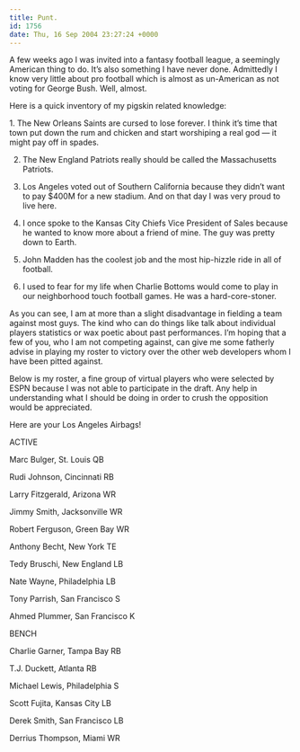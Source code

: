 ```yaml
---
title: Punt.
id: 1756
date: Thu, 16 Sep 2004 23:27:24 +0000
---
```


A few weeks ago I was invited into a fantasy football league, a seemingly American thing to do. It’s also something I have never done. Admittedly I know very little about pro football which is almost as un-American as not voting for George Bush. Well, almost.  

Here is a quick inventory of my pigskin related knowledge:



<div class="block">1. The New Orleans Saints are cursed to lose forever. I think it’s time that town put down the rum and chicken and start worshiping a real god — it might pay off in spades.  

2. The New England Patriots really should be called the Massachusetts Patriots.  

3. Los Angeles voted out of Southern California because they didn’t want to pay $400M for a new stadium. And on that day I was very proud to live here.  

4. I once spoke to the Kansas City Chiefs Vice President of Sales because he wanted to know more about a friend of mine. The guy was pretty down to Earth.  

5. John Madden has the coolest job and the most hip-hizzle ride in all of football.  

6. I used to fear for my life when Charlie Bottoms would come to play in our neighborhood touch football games. He was a hard-core-stoner.</div>As you can see, I am at more than a slight disadvantage in fielding a team against most guys. The kind who can do things like talk about individual players statistics or wax poetic about past performances. I’m hoping that a few of you, who I am not competing against, can give me some fatherly advise in playing my roster to victory over the other web developers whom I have been pitted against.  

Below is my roster, a fine group of virtual players who were selected by <span class="caps">ESPN</span> because I was not able to participate in the draft. Any help in understanding what I should be doing in order to crush the opposition would be appreciated.  

Here are your Los Angeles Airbags!



<div class="block"><span class="caps">ACTIVE</span>  

Marc Bulger, St. Louis <span class="caps">QB</span>  

Rudi Johnson, Cincinnati <span class="caps">RB</span>  

Larry Fitzgerald, Arizona <span class="caps">WR</span>  

Jimmy Smith, Jacksonville <span class="caps">WR</span>  

Robert Ferguson, Green Bay <span class="caps">WR</span>  

Anthony Becht, New York <span class="caps">TE</span>  

Tedy Bruschi, New England <span class="caps">LB</span>  

Nate Wayne, Philadelphia <span class="caps">LB</span>  

Tony Parrish, San Francisco <span class="caps">S</span>  

Ahmed Plummer, San Francisco <span class="caps">K</span></div><div class="block"><span class="caps">BENCH</span>  

Charlie Garner, Tampa Bay <span class="caps">RB</span>  

T.J. Duckett, Atlanta <span class="caps">RB</span>  

Michael Lewis, Philadelphia <span class="caps">S</span>  

Scott Fujita, Kansas City <span class="caps">LB</span>  

Derek Smith, San Francisco <span class="caps">LB</span>  

Derrius Thompson, Miami <span class="caps">WR</span></div>

